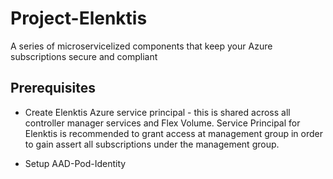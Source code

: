 # Project-Elenktis
A series of microservicelized components that keep your Azure subscriptions secure and compliant

## Prerequisites

* Create Elenktis Azure service principal - this is shared across all controller manager services and Flex Volume. Service Principal for Elenktis is recommended to grant access at management group in order to gain assert all subscriptions under the management group.

* Setup AAD-Pod-Identity
